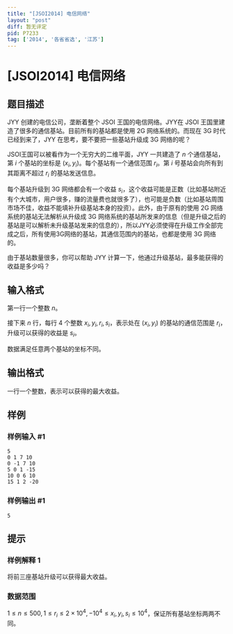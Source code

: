 ```yaml
---
title: "[JSOI2014] 电信网络"
layout: "post"
diff: 暂无评定
pid: P7233
tag: ['2014', '各省省选', '江苏']
---
```

# [JSOI2014] 电信网络
## 题目描述

JYY 创建的电信公司，垄断着整个 JSOI 王国的电信网络。JYY在 JSOI 王国里建造了很多的通信基站。目前所有的基站都是使用 2G 网络系统的。而现在 3G 时代已经到来了，JYY 在思考，要不要把一些基站升级成 3G 网络的呢？

JSOI王国可以被看作为一个无穷大的二维平面，JYY 一共建造了 $n$ 个通信基站，第 $i$ 个基站的坐标是 $(x_i,y_i)$。每个基站有一个通信范围 $r_i$。第 $i$ 号基站会向所有到其距离不超过 $r_i$ 的基站发送信息。

每个基站升级到 3G 网络都会有一个收益 $s_i$，这个收益可能是正数（比如基站附近有个大城市，用户很多，赚的流量费也就很多了），也可能是负数（比如基站周围市场不佳，收益不能填补升级基站本身的投资）。此外，由于原有的使用 2G 网络系统的基站无法解析从升级成 3G 网络系统的基站所发来的信息（但是升级之后的基站是可以解析未升级基站发来的信息的），所以JYY必须使得在升级工作全部完成之后，所有使用3G网络的基站，其通信范围内的基站，也都是使用 3G 网络的。

由于基站数量很多，你可以帮助 JYY 计算一下，他通过升级基站，最多能获得的收益是多少吗？
## 输入格式

第一行一个整数 $n$。

接下来 $n$ 行，每行 $4$ 个整数 $x_i,y_i,r_i,s_i$，表示处在 $(x_i,y_i)$ 的基站的通信范围是 $r_i$，升级可以获得的收益是 $s_i$。

数据满足任意两个基站的坐标不同。
## 输出格式

一行一个整数，表示可以获得的最大收益。
## 样例

### 样例输入 #1
```
5
0 1 7 10
0 -1 7 10
5 0 1 -15
10 0 6 10
15 1 2 -20
```
### 样例输出 #1
```
5
```
## 提示

### 样例解释 1

将前三座基站升级可以获得最大收益。

### 数据范围

$1\leq n\leq 500,1\leq r_i\leq 2\times 10^4,-10^4\leq x_i,y_i,s_i\leq 10^4$，保证所有基站坐标两两不同。
